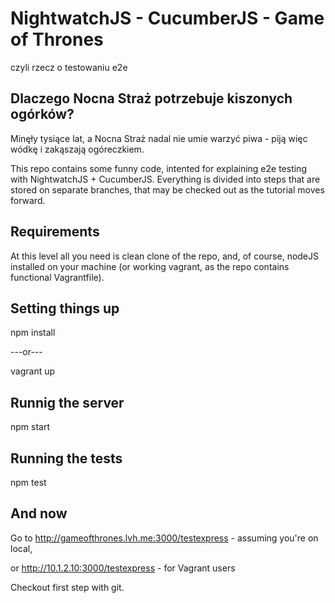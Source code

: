 # NightwatchJS - CucumberJS - Game of Thrones
czyli rzecz o testowaniu e2e

## Dlaczego Nocna Straż potrzebuje kiszonych ogórków?
Minęły tysiące lat, a Nocna Straż nadal nie umie warzyć piwa - piją więc wódkę i zakąszają ogóreczkiem.

This repo contains some funny code, intented for explaining e2e testing with NightwatchJS + CucumberJS. Everything is divided into steps that are stored on separate branches, that may be checked out as the tutorial moves forward.

## Requirements
At this level all you need is clean clone of the repo, and, of course, nodeJS installed on your machine (or working vagrant, as the repo contains functional Vagrantfile).

## Setting things up

npm install

---or---

vagrant up

## Runnig the server
npm start

## Running the tests
npm test

## And now

Go to http://gameofthrones.lvh.me:3000/testexpress - assuming you're on local,

or http://10.1.2.10:3000/testexpress - for Vagrant users

Checkout first step with git.